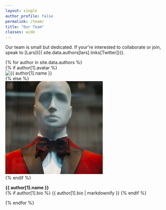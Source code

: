 ```yaml
---
layout: single
author_profile: false
permalink: /team/
title: "Our Team"
classes: wide
---
```


Our team is small but dedicated. If your're interested to collaborate or join, speak to [Lars]({{ site.data.authors[lars].links[Twitter]}}).

<div class="teamwrapper">
{% for author in site.data.authors %}
<div>
{% if author[1].avatar %}
<div class="author__avatar">
<img src="{{ author[1].avatar }}" alt="{{ author[1].name }}" itemprop="image">    
</div>
{% else %}
<div class="author__avatar">
<img src="/assets/images/adult-anonymous.jpg" alt="{{ author[1].name }}" itemprop="image">
</div>
{% endif %}
<p><strong>{{ author[1].name }}</strong><br>
{% if author[1].bio %}
{{ author[1].bio | markdownify }}
{% endif %}    
</p>
</div>
{% endfor %}
</div>
